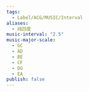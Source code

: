 ```yaml
---
tags:
  - Label/ACG/MUSIC/Interval
aliases:
  - 纯四度
music-interval: "2.5"
music-major-scale:
  - GC
  - AD
  - BE
  - CF
  - DG
  - EA
publish: false
---
```

